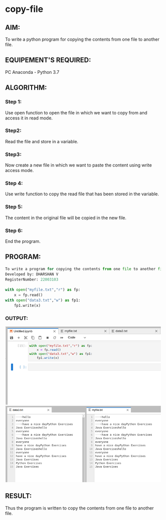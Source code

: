 # copy-file
## AIM:
To write a python program for copying the contents from one file to another file.
## EQUIPEMENT'S REQUIRED: 
PC
Anaconda - Python 3.7
## ALGORITHM: 
### Step 1:

Use open function to open the file in which we want to copy from and access it in read mode.

### Step2:

Read the file and store in a variable.
### Step3:

Now create a new file in which we want to paste the content using write access mode.
### Step 4:

Use write function to copy the read file that has been stored in the variable.
### Step 5:

The content in the original file will be copied in the new file.
### Step 6:

End the program.

## PROGRAM:
```python
To write a program for copying the contents from one file to another file.
Developed by: DHARSHAN V
RegisterNumber: 22003103

with open("myfile.txt","r") as fp:
    x = fp.read()
with open("data3.txt","w") as fp1:
    fp1.write(x)
```
### OUTPUT:
![output](/ExCR11.png)
![output](/ExCR11op.png)




## RESULT:
Thus the program is written to copy the contents from one file to another file.